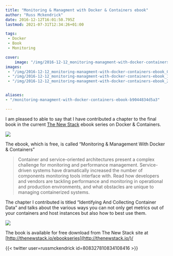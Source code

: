 ```yaml
---
title: "Monitoring & Managment with Docker & Containers ebook"
author: "Russ Mckendrick"
date: 2016-12-12T16:01:50.795Z
lastmod: 2021-07-31T12:34:26+01:00

tags:
 - Docker
 - Book
 - Monitoring

cover:
    image: "/img/2016-12-12_monitoring-managment-with-docker-containers-ebook_0.png" 
images:
 - "/img/2016-12-12_monitoring-managment-with-docker-containers-ebook_0.png"
 - "/img/2016-12-12_monitoring-managment-with-docker-containers-ebook_1.png"
 - "/img/2016-12-12_monitoring-managment-with-docker-containers-ebook_2.jpeg"


aliases:
- "/monitoring-managment-with-docker-containers-ebook-b9044834d5a3"

---
```


I am pleased to able to say that I have contributed a chapter to the final book in the current [The New Stack](http://thenewstack.io/) ebook series on Docker & Containers.

![](/img/2016-12-12_monitoring-managment-with-docker-containers-ebook_1.png)

The ebook, which is free, is called “Monitoring & Management With Docker & Containers”

> Container and service-oriented architectures present a complex challenge for monitoring and performance management. Service-driven systems have dramatically increased the number of components monitoring tools interface with. Read how developers and vendors are tackling performance and monitoring in operational and production environments, and what obstacles are unique to managing containerized systems.

The chapter I contributed is titled “Identifying And Collecting Container Data” and talks about the various ways you can not only get metrics out of your containers and host instances but also how to best use them.

![](/img/2016-12-12_monitoring-managment-with-docker-containers-ebook_2.jpeg)

The book is available for free download from The New Stack site at [http://thenewstack.io/ebookseries](http://thenewstack.io/)/

{{< twitter user=russmckendrick id=808327810834108416 >}}
